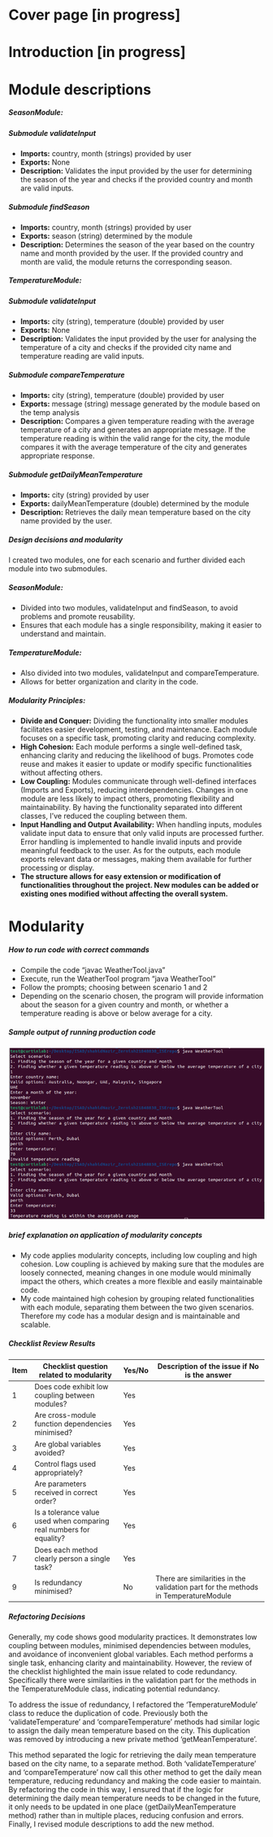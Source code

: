 # Cover page [in progress]

# Introduction [in progress]

# Module descriptions

##### SeasonModule:

##### Submodule validateInput

- **Imports:** country, month (strings) provided by user
- **Exports:** None
- **Description:** Validates the input provided by the user for determining the season of the year and checks if the provided country and month are valid inputs.

##### Submodule findSeason

- **Imports:** country, month (strings) provided by user
- **Exports:** season (string) determined by the module
- **Description:** Determines the season of the year based on the country name and month provided by the user. If the provided country and month are valid, the module returns the corresponding season.

##### TemperatureModule:

##### Submodule validateInput

- **Imports:** city (string), temperature (double) provided by user
- **Exports:** None
- **Description:** Validates the input provided by the user for analysing the temperature of a city and checks if the provided city name and temperature reading are valid inputs.

##### Submodule compareTemperature

- **Imports:** city (string), temperature (double) provided by user
- **Exports:** message (string) message generated by the module based on the temp analysis
- **Description:** Compares a given temperature reading with the average temperature of a city and generates an appropriate message. If the temperature reading is within the valid range for the city, the module compares it with the average temperature of the city and generates appropriate response.

##### Submodule getDailyMeanTemperature 
- **Imports:** city (string) provided by user 
- **Exports:** dailyMeanTemperature (double) determined by the module 
- **Description:** Retrieves the daily mean temperature based on the city name provided by the user.

##### Design decisions and modularity

I created two modules, one for each scenario and further divided each module into two submodules.
##### SeasonModule:

- Divided into two modules, validateInput and findSeason, to avoid problems and promote reusability.
- Ensures that each module has a single responsibility, making it easier to understand and maintain.

##### TemperatureModule:

- Also divided into two modules, validateInput and compareTemperature.
- Allows for better organization and clarity in the code.

##### Modularity Principles:

- **Divide and Conquer:** Dividing the functionality into smaller modules facilitates easier development, testing, and maintenance. Each module focuses on a specific task, promoting clarity and reducing complexity.
- **High Cohesion:** Each module performs a single well-defined task, enhancing clarity and reducing the likelihood of bugs. Promotes code reuse and makes it easier to update or modify specific functionalities without affecting others.
- **Low Coupling:** Modules communicate through well-defined interfaces (Imports and Exports), reducing interdependencies. Changes in one module are less likely to impact others, promoting flexibility and maintainability. By having the functionality separated into different classes, I’ve reduced the coupling between them.
- **Input Handling and Output Availability:** When handling inputs, modules validate input data to ensure that only valid inputs are processed further. Error handling is implemented to handle invalid inputs and provide meaningful feedback to the user. As for the outputs, each module exports relevant data or messages, making them available for further processing or display.
- **The structure allows for easy extension or modification of functionalities throughout the project. New modules can be added or existing ones modified without affecting the overall system.** 

# Modularity
##### How to run code with correct commands 
-	Compile the code “javac WeatherTool.java”
-	Execute, run the WeatherTool program “java WeatherTool”
-	Follow the prompts; choosing between scenario 1 and 2 
-	Depending on the scenario chosen, the program will provide information about the season for a given country and month, or whether a temperature reading is above or below average for a city.

##### Sample output of running production code
![sample output](example1.png)


##### brief explanation on application of modularity concepts 
-	My code applies modularity concepts, including low coupling and high cohesion. Low coupling is achieved by making sure that the modules are loosely connected, meaning changes in one module would minimally impact the others, which creates a more flexible and easily maintainable code. 
-	My code maintained high cohesion by grouping related functionalities with each module, separating them between the two given scenarios. Therefore my code has a modular design and is maintainable and scalable. 

##### Checklist Review Results 
| Item | Checklist question related to modularity | Yes/No | Description of the issue if No is the answer |
|------|-------------------------------------------|--------|----------------------------------------------|
| 1    | Does code exhibit low coupling between modules? | Yes |                                                 |
| 2    | Are cross-module function dependencies minimised? | Yes |                                             |
| 3    | Are global variables avoided? | Yes |                                                                |
| 4    | Control flags used appropriately? | Yes |                                                                |
| 5    | Are parameters received in correct order? | Yes |                                                             |
| 6    | Is a tolerance value used when comparing real numbers for equality? | Yes |                                            |
| 7    | Does each method clearly person a single task? | Yes |                                                             |
| 9    | Is redundancy minimised? | No | There are similarities in the validation part for the methods in TemperatureModule |

##### Refactoring Decisions 
Generally, my code shows good modularity practices. It demonstrates low coupling between modules, minimised dependencies between modules, and avoidance of inconvenient global variables. Each method performs a single task, enhancing clarity and maintainability. However, the review of the checklist highlighted the main issue related to code redundancy. Specifically there were similarities in the validation part for the methods in the TemperatureModule class, indicating potential redundancy. 

To address the issue of redundancy, I refactored the ‘TemperatureModule’ class to reduce the duplication of code. Previously both the ‘validateTemperature’ and ‘compareTemperature’ methods had similar logic to assign the daily mean temperature based on the city. This duplication was removed by introducing a new private method ‘getMeanTemperature’.

This method separated the logic for retrieving the daily mean temperature based on the city name, to a separate method. Both ‘validateTemperature’ and ‘compareTemperature’ now call this other method to get the daily mean temperature, reducing redundancy and making the code easier to maintain. By refactoring the code in this way, I ensured that if the logic for determining the daily mean temperature needs to be changed in the future, it only needs to be updated in one place (getDailyMeanTemperature method) rather than in multiple places, reducing confusion and errors. 
Finally, I revised module descriptions to add the new method.




